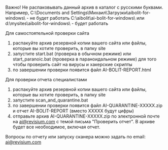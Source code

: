 ﻿Важно! Не распаковывать данный архив в каталог с русскими буквами. Например, 
C:\Documents and Settings\Михаил\Загрузки\aibolit-for-windows\ - не будет работать
C:\aibolit\ai-bolit-for-windows\ или d:\mysites\aibolit-for-windows\ - будет работать 



Для самостоятельной проверки сайта 

1. распакуйте архив резервной копии вашего сайта или файлы, которые вы хотите проверить, в папку site
2. запустите start.bat (проверка в обычном режиме) или start_paranoic.bat (проверка в параноидальном режиме) для того чтобы проверить сайт на вирусы и хакерские скрипты
3. по завершении проверки появится файл AI-BOLIT-REPORT.html


Для проверки отчета специалистами 
 
1. распакуйте архив резервной копии вашего сайта или файлы, которые вы хотите проверить, в папку site
2. запустите scan_and_quarantine.bat 
3. по завершении проверки появится файл AI-QUARANTINE-XXXXX.zip и отчет AI-BOLIT-REPORT (вместо XXXXX будут цифры)
4. отправьте архив AI-QUARANTINE-XXXXX.zip по электронной почте на ai@revisium.com с темой письма "Проверить отчет". В архиве будет все необходимое, включая отчет.


Вопросы по отчету или запуску сканера можно задать по email: ai@revisium.com
